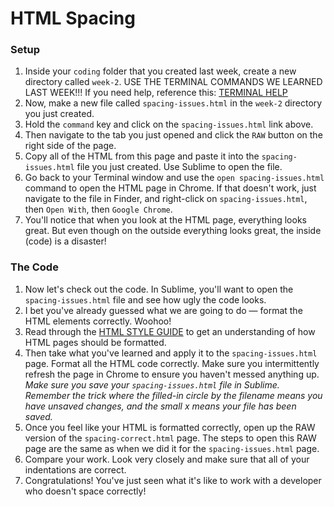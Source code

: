 # HTML Spacing

### Setup
1. Inside your `coding` folder that you created last week, create a new directory called `week-2`. USE THE TERMINAL COMMANDS WE LEARNED LAST WEEK!!! If you need help, reference this: [TERMINAL HELP](https://github.com/codebug-tech/week-1-A)
1. Now, make a new file called `spacing-issues.html` in the `week-2` directory you just created. 
1. Hold the `command` key and click on the `spacing-issues.html` link above. 
1. Then navigate to the tab you just opened and click the `RAW` button on the right side of the page. 
1. Copy all of the HTML from this page and paste it into the `spacing-issues.html` file you just created. Use Sublime to open the file.
1. Go back to your Terminal window and use the `open spacing-issues.html` command to open the HTML page in Chrome. If that doesn't work, just navigate to the file in Finder, and right-click on `spacing-issues.html`, then `Open With`, then `Google Chrome`. 
1. You'll notice that when you look at the HTML page, everything looks great. But even though on the outside everything looks great, the inside (code) is a disaster!

### The Code
1. Now let's check out the code. In Sublime, you'll want to open the `spacing-issues.html` file and see how ugly the code looks. 
1. I bet you've already guessed what we are going to do — format the HTML elements correctly. Woohoo!
1. Read through the [HTML STYLE GUIDE](https://github.com/codebug-tech/html-style-guide) to get an understanding of how HTML pages should be formatted. 
1. Then take what you've learned and apply it to the `spacing-issues.html` page. Format all the HTML code correctly. Make sure you intermittently refresh the page in Chrome to ensure you haven't messed anything up. 
  *Make sure you save your `spacing-issues.html` file in Sublime. Remember the trick where the filled-in circle by the filename means you have unsaved changes, and the small x means your file has been saved.* 
1. Once you feel like your HTML is formatted correctly, open up the RAW version of the `spacing-correct.html` page. The steps to open this RAW page are the same as when we did it for the `spacing-issues.html` page. 
1. Compare your work. Look very closely and make sure that all of your indentations are correct. 
1. Congratulations! You've just seen what it's like to work with a developer who doesn't space correctly! 

